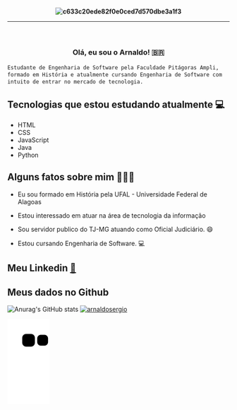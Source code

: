 <h4 align="center">
 
![c633c20ede82f0e0ced7d570dbe3a1f3](https://user-images.githubusercontent.com/70382532/138322189-2db8df52-9dcb-40a0-88a8-c365466bd33d.gif)

<hr>

<!-- [![Github Badge](https://img.shields.io/badge/-Facebook-blue?style=for-the-badge&logo=Facebook&logoColor=white&link=https://github.com/arthurspk)](https://www.facebook.com/seixasqlc/)
[![Instagram Badge](https://img.shields.io/badge/-instagram-red?style=for-the-badge&logo=instagram&logoColor=white&link=https://github.com/arthurspk)](https://www.instagram.com/arthurspk/)
[![Linkedin Badge](https://img.shields.io/badge/-Linkedin-blue?style=for-the-badge&logo=Linkedin&logoColor=white&link=https://github.com/arthurspk)](https://www.linkedin.com/in/arthurspk/)
[![Spotify Badge](https://img.shields.io/badge/-Spotify-3bb34b?style=for-the-badge&logo=Spotify&logoColor=161f16&link=https://github.com/arthurspk)](https://open.spotify.com/user/Heimdallr0?fbclid=IwAR0vLf9kXegU7iZNCy3IJ1S6vb3sJ6CRRXelpW5tDOG5trSUGZ8SK4-Yjfg)
</h4> -->

<h3 align="center">  <br>

Olá, eu sou o Arnaldo! 🇧🇷
<br>

</h3>

```
Estudante de Engenharia de Software pela Faculdade Pitágoras Ampli, 
formado em História e atualmente cursando Engenharia de Software com intuito de entrar no mercado de tecnologia.
```
## Tecnologias que estou estudando atualmente 💻

  - HTML
  - CSS
  - JavaScript
  - Java
  - Python

## Alguns fatos sobre mim 👨🏻‍💻

- Eu sou formado em História pela UFAL - Universidade Federal de Alagoas

- Estou interessado em atuar na área de tecnologia da informação

- Sou servidor publico do TJ-MG atuando como Oficial Judiciário. 😄

- Estou cursando Engenharia de Software. 💻

## Meu Linkedin [:link:](https://www.linkedin.com/in/arnaldo-sergio-oliveira-2ba70b35/)

## Meus dados no Github

<!-- <span style="height ">
![Anurag's GitHub stats](https://github-readme-stats.vercel.app/api?username=arthurspk&show_icons=true&theme=tokyonight)
</span> -->

![Anurag's GitHub stats](https://github-readme-stats.vercel.app/api?username=arnaldosergio&show_icons=true&theme=tokyonight)
[![arnaldosergio](https://github-readme-stats.vercel.app/api/top-langs/?username=arnaldosergio&hide=html&layout=compact=true&theme=tokyonight)](https://github.com/arnaldosergio)
<!-- ![Top Langs](https://github-readme-stats.vercel.app/api/top-langs/?username=arthurspk&layout=compact&theme=tokyonight) -->
![Snake animation](https://github.com/rafaballerini/rafaballerini/blob/output/github-contribution-grid-snake.svg)

